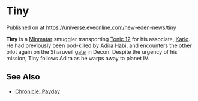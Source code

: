 # Tiny
Published on  at https://universe.eveonline.com/new-eden-news/tiny

**Tiny** is a [Minmatar](1rpu7pfwTPVznAczjw2pOp) smuggler transporting
[Tonic 12](4TB3D35LnlUOs8zkY3DfXd) for his associate,
[Karlo](79GMsvCGNnWQwkAKZ5gMFM). He had previously been pod-killed by [Adira Habi](1Sr23xcI65EvolMmBeZRRt), and encounters the other pilot again on
the Sharuveil [gate](416pCzXGIwn2Tt7feZYSpk) in Decon. Despite the urgency
of his mission, Tiny follows Adira as he warps away to planet IV.

See Also
--------
-   [Chronicle: Payday](1hOaSaSixiIBaC6lTQsaoB)

